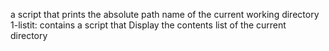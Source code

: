 a script that prints the absolute path name of the current working directory
1-listit: contains a script that Display the contents list of the current directory
